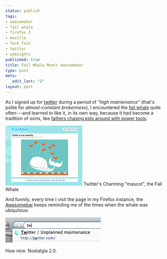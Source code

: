 ```yaml
--- 
status: publish
tags: 
- awesomebar
- fail whale
- firefox 3
- mozilla
- Tech Talk
- twitter
- websights
published: true
title: Fail Whale Meets Awesomebar
type: post
meta: 
  _edit_last: "2"
layout: post
---
```

As I signed up for <a href="http://twitter.com">twitter</a> during a period of <em>"high maintenance"</em> (that's polite for <em>almost-constant brokenness</em>), I encountered the <a href="http://fredericiana.com/2008/07/03/tweeeeet/">fail whale</a> quite often---and learned to like it, in its own way, because it had become a tradition of sorts, like <a href="http://help.com/post/124066-funny-metaphors-used-in-high-school">fathers chasing kids around with power tools</a>.

<div class="img-label">
<img src="/media/wp/2008/07/twitter-site-error.jpg" alt="" title="Twitter Fail Whale" width="240" height="187" class="alignnone size-full wp-image-1324" />
Twitter's Charming "mascot", the Fail Whale
</div>

And funnily, every time I visit the page in my Firefox instance, the <a href="http://blog.mozilla.com/schrep/2007/12/17/firefox-3-beta-2/">Awesomebar</a> keeps reminding me of the times when the whale was ubiquitous:

<img src="/media/wp/2008/09/twitter-unplanned-maintenance.jpg" alt="" title="Twitter: Unplanned Maintenance" width="298" height="78" class="alignnone size-full wp-image-1553" />

How nice: Nostalgia 2.0.
